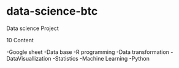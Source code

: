 # data-science-btc
Data science Project

10 Content 

-Google sheet
-Data base
-R programming
-Data transformation
-DataVisuallization
-Statistics
-Machine Learning
-Python


